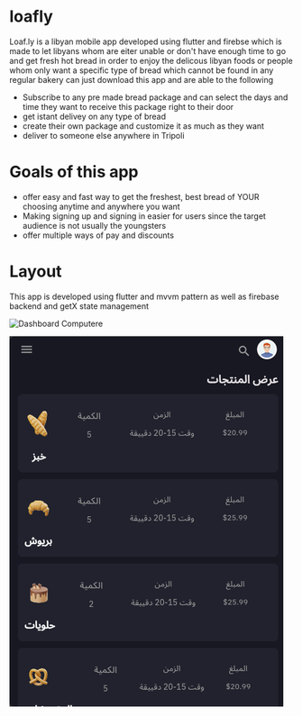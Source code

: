 # loafly

Loaf.ly is a libyan mobile app developed using flutter and firebse which is made to 
let libyans whom are eiter unable or don't have enough time to go and get fresh hot bread 
in order to enjoy the delicous libyan foods or people whom only want a specific type of bread 
which cannot be found in any regular bakery can just download this app and are able to the following 

* Subscribe to any pre made bread package and can select the days and time they want to receive this package right to their door
* get istant delivey on any type of bread 
* create their own package and customize it as much as they want 
* deliver to someone else anywhere in Tripoli 

# Goals of this app 
* offer easy and fast way to get the freshest, best bread of YOUR choosing anytime and anywhere you want 
* Making signing up and signing in easier for users since the target audience is not usually the youngsters 
* offer multiple ways of pay and discounts 

# Layout 
This app is developed using flutter and mvvm pattern as well as firebase backend and getX state management 

![Dashboard Computere](https://raw.githubusercontent.com/aimball126/loafly/Database/assets/images/Screenshot%202024-02-15%20230110%20(1).png](https://raw.githubusercontent.com/aimball126/loafly/Database/assets/images/Screenshot%202024-02-29%20012537.png))

![Dashboard Mobile](https://raw.githubusercontent.com/aimball126/loafly/Database/assets/images/Screenshot%202024-02-15%20230046%20(1).png)

